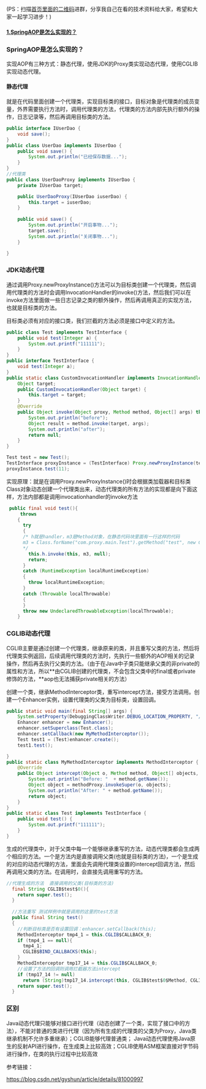 (PS：扫描[首页里面的二维码](README.md)进群，分享我自己在看的技术资料给大家，希望和大家一起学习进步！)

#### [1.SpringAOP是怎么实现的？](#SpringAOP是怎么实现的？)
### SpringAOP是怎么实现的？

实现AOP有三种方式：静态代理，使用JDK的Proxy类实现动态代理，使用CGLIB实现动态代理。

#### 静态代理

就是在代码里面创建一个代理类，实现目标类的接口，目标对象是代理类的成员变量，外界需要执行方法时，调用代理类的方法，代理类的方法内部先执行额外的操作，日志记录等，然后再调用目标类的方法。

```java
public interface IUserDao {
    void save();
}
public class UserDao implements IUserDao {
    public void save() {
        System.out.println("已经保存数据...");
    }
}
//代理类
public class UserDaoProxy implements IUserDao {
    private IUserDao target;

    public UserDaoProxy(IUserDao iuserDao) {
        this.target = iuserDao;
    }
    
    public void save() {
        System.out.println("开启事物...");
        target.save();
        System.out.println("关闭事物...");
    }

}
```

### JDK动态代理

通过调用Proxy.newProxyInstance()方法可以为目标类创建一个代理类，然后调用代理类的方法时会调用InvocationHandler的invoke()方法，然后我们可以在invoke方法里面做一些日志记录之类的额外操作，然后再调用真正的实现方法，也就是目标类的方法。

目标类必须有对应的接口类，我们拦截的方法必须是接口中定义的方法。

```java
public class Test implements TestInterface {
    public void test(Integer a) {
        System.out.printf("111111");
    }
}
public interface TestInterface {
    void test(Integer a);
}
public static class CustomInvocationHandler implements InvocationHandler {
    Object target;
    public CustomInvocationHandler(Object target) {
        this.target = target;
    }
    @Override
    public Object invoke(Object proxy, Method method, Object[] args) throws Throwable {
        System.out.println("before");
        Object result = method.invoke(target, args);
        System.out.println("after");
        return null;
    }
}
```


```java
Test test = new Test();
TestInterface proxyInstance = (TestInterface) Proxy.newProxyInstance(test.getClass().getClassLoader(), test.getClass().getInterfaces(), new CustomInvocationHandler(test));
proxyInstance.test(11);
```

实现原理：就是在调用Proxy.newProxyInstance()时会根据类加载器和目标类Class对象动态创建一个代理类出来，动态代理类的所有方法的实现都是向下面这样，方法内部都是调用invocationhandler的invoke方法

```java
 public final void test(){
     throws 
    {
      try
      {
      /* h就是handler，m3是Method对象，在静态代码块里面有一行这样的代码
      m3 = Class.forName("com.proxy.main.Test").getMethod("test", new Class[0]);
      */
        this.h.invoke(this, m3, null);
        return;
      }
      catch (RuntimeException localRuntimeException)
      {
        throw localRuntimeException;
      }
      catch (Throwable localThrowable)
      {
      }
      throw new UndeclaredThrowableException(localThrowable);
    }
```

### CGLIB动态代理

CGLIB主要是通过创建一个代理类，继承原来的类，并且重写父类的方法，然后将代理类实例返回，后续调用代理类的方法时，先执行一些额外的AOP相关的记录操作，然后再去执行父类的方法。（由于在Java中子类只能继承父类的非private的属性和方法，所以**由CGLIB创建的代理类，不会包含父类中的final或者private修饰的方法，**aop也无法捕获private相关的方法）

创建一个类，继承MethodInterceptor类，重写intercept方法，接受方法调用。创建一个Enhancer实例，设置代理类的父类为目标类，设置回调。

```java
public static void main(final String[] args) {
    System.setProperty(DebuggingClassWriter.DEBUG_LOCATION_PROPERTY, "/Users/ruiwendaier/Downloads/testaop");
    Enhancer enhancer = new Enhancer();
    enhancer.setSuperclass(Test.class);
    enhancer.setCallback(new MyMethodInterceptor());
    Test test1 = (Test)enhancer.create();
    test1.test();

}
public static class MyMethodInterceptor implements MethodInterceptor {
    @Override
    public Object intercept(Object o, Method method, Object[] objects, MethodProxy methodProxy) throws Throwable {
        System.out.println("Before: "  + method.getName());
        Object object = methodProxy.invokeSuper(o, objects);
        System.out.println("After: " + method.getName());
        return object;
    }
}
public static class Test implements TestInterface {
    public void test() {
        System.out.printf("111111");
    }
}
```

生成的代理类中，对于父类中每一个能够继承重写的方法，动态代理类都会生成两个相应的方法。一个是方法内是直接调用父类(也就是目标类的方法)，一个是生成的对应的动态代理的方法，里面会先调用代理类设置的intercept回调方法，然后再调用父类的方法。在调用时，会直接先调用重写的方法。

```java
//代理生成的方法  直接调用的父类(目标类的方法)
  final String CGLIB$test$0(){
    return super.test();
  }
 
  //方法重写 测试样例中就是调用的这里的test方法
  public final String test()
  {
	//判断目标类是否有设置回调：enhancer.setCallback(this);
    MethodInterceptor tmp4_1 = this.CGLIB$CALLBACK_0;
    if (tmp4_1 == null){
      tmp4_1;
      CGLIB$BIND_CALLBACKS(this);
    }
    MethodInterceptor tmp17_14 = this.CGLIB$CALLBACK_0;
	//设置了方法的回调则调用拦截器方法intercept
    if (tmp17_14 != null)
      return (String)tmp17_14.intercept(this, CGLIB$test$0$Method, CGLIB$emptyArgs, CGLIB$test$0$Proxy);
    return super.test();
  }

```

### 区别

Java动态代理只能够对接口进行代理（动态创建了一个类，实现了接口中的方法），不能对普通的类进行代理（因为所有生成的代理类的父类为Proxy，Java类继承机制不允许多重继承）；CGLIB能够代理普通类；
Java动态代理使用Java原生的反射API进行操作，在生成类上比较高效；CGLIB使用ASM框架直接对字节码进行操作，在类的执行过程中比较高效

参考链接：

https://blog.csdn.net/gyshun/article/details/81000997
